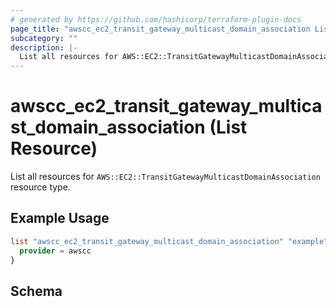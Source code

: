 ```yaml
---
# generated by https://github.com/hashicorp/terraform-plugin-docs
page_title: "awscc_ec2_transit_gateway_multicast_domain_association List Resource - terraform-provider-awscc"
subcategory: ""
description: |-
  List all resources for AWS::EC2::TransitGatewayMulticastDomainAssociation resource type.
---
```


# awscc_ec2_transit_gateway_multicast_domain_association (List Resource)

List all resources for `AWS::EC2::TransitGatewayMulticastDomainAssociation` resource type.

## Example Usage

```terraform
list "awscc_ec2_transit_gateway_multicast_domain_association" "example" {
  provider = awscc
}
```

<!-- schema generated by tfplugindocs -->
## Schema
